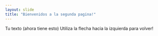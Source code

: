 ```yaml
---
layout: slide
title: "Bienvenidos a la segunda pagina!"
---
```

Tu texto (ahora tiene esto)
Utiliza la flecha hacia la izquierda para volver!
